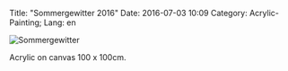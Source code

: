 Title: "Sommergewitter 2016"
Date: 2016-07-03 10:09
Category: Acrylic-Painting;
Lang: en

![Sommergewitter]({filename}images/acryl/smeerws-2016-sommergewitter.jpg "Sommergewitter")


Acrylic on canvas 100 x 100cm.

